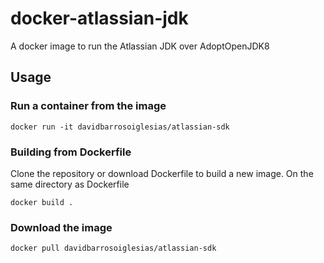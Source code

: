 # docker-atlassian-jdk
A docker image to run the Atlassian JDK over AdoptOpenJDK8

## Usage

### Run a container from the image
```
docker run -it davidbarrosoiglesias/atlassian-sdk

```
### Building from Dockerfile
Clone the repository or download Dockerfile to build a new image.
On the same directory as Dockerfile 
```
docker build .
```

### Download the image
```
docker pull davidbarrosoiglesias/atlassian-sdk
```
